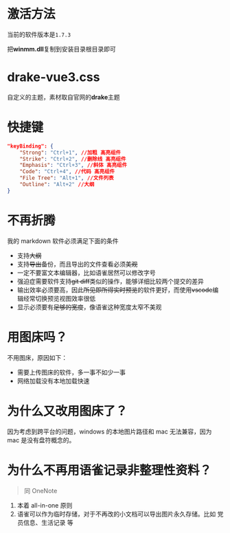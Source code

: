 # 激活方法

当前的软件版本是`1.7.3`

把**winmm.dll**复制到安装目录根目录即可

# drake-vue3.css

自定义的主题，素材取自官网的**drake**主题

# 快捷键

```json
"keyBinding": {
	"Strong": "Ctrl+1", //加粗 高亮组件
	"Strike": "Ctrl+2", //删除线 高亮组件
	"Emphasis": "Ctrl+3", //斜体 高亮组件
	"Code": "Ctrl+4", //代码 高亮组件
	"File Tree": "Alt+1", //文件列表
	"Outline": "Alt+2" //大纲
}
```

# 不再折腾

我的 markdown 软件必须满足下面的条件

- 支持~~大纲~~
- 支持~~导出~~备份，而且导出的文件查看必须~~美观~~
- 一定不要富文本编辑器，比如语雀居然可以修改字号
- 强迫症需要软件支持~~git diff~~类似的操作，能够详细比较两个提交的差异
- 输出效率必须要高，因此~~所见即所得实时预览~~的软件更好，而使用~~vscode~~编辑经常切换预览视图效率很低
- 显示必须要有~~足够的宽度~~，像语雀这种宽度太窄不美观

# 用图床吗？

不用图床，原因如下：

- 需要上传图床的软件，多一事不如少一事
- 网络加载没有本地加载快速

# 为什么又改用图床了？

因为考虑到跨平台的问题，windows 的本地图片路径和 mac 无法兼容，因为 mac 是没有盘符概念的。

# 为什么不再用语雀记录非整理性资料？

> 同 OneNote

1. 本着 all-in-one 原则
2. 语雀可以作为临时存储，对于不再改的小文档可以导出图片永久存储。比如 党员信息、生活记录 等